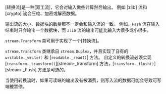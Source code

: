 
[转换流]是一种[双工流]，它会对输入做些计算然后输出。
例如 [zlib] 流和 [crypto] 流会压缩、加密或解密数据。

输出流的大小、数据块的数量都不一定会和输入流的一致。
例如，`Hash` 流在输入结束时只会输出一个数据块，而 `zlib` 流的输出可能比输入大很多或小很多。

`stream.Transform` 类可用于实现了一个[转换流]。

`stream.Transform` 类继承自 `stream.Duplex`，并且实现了自有的 `writable._write()` 和 [`readable._read()`] 方法。
自定义的转换流必须实现 [`transform._transform()`][stream-_transform] 方法，[`transform._flush()`][stream-_flush] 方法是可选的。

当使用转换流时，如果可读端的输出没有被消费，则写入流的数据可能会导致可写端被暂停。

